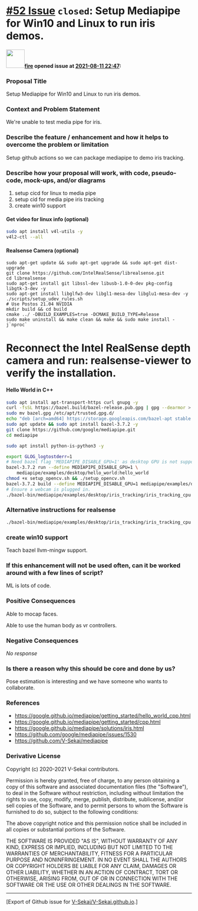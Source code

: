 # [\#52 Issue](https://github.com/V-Sekai/V-Sekai.github.io/issues/52) `closed`: Setup Mediapipe for Win10 and Linux to run iris demos.

#### <img src="https://avatars.githubusercontent.com/u/32321?u=c2e06a3d2b49a467aa907e54aa259516440267cc&v=4" width="50">[fire](https://github.com/fire) opened issue at [2021-08-11 22:47](https://github.com/V-Sekai/V-Sekai.github.io/issues/52):

### Proposal Title

Setup Mediapipe for Win10 and Linux to run iris demos.

### Context and Problem Statement

We're unable to test media pipe for iris.

### Describe the feature / enhancement and how it helps to overcome the problem or limitation

Setup github actions so we can package mediapipe to demo iris tracking.

### Describe how your proposal will work, with code, pseudo-code, mock-ups, and/or diagrams

1. setup cicd for linux to media pipe
2. setup cid for media pipe iris tracking
3. create win10 support
#### Get video for linux info (optional)

```bash
sudo apt install v4l-utils -y
v4l2-ctl --all
```

#### Realsense Camera (optional)
```
sudo apt-get update && sudo apt-get upgrade && sudo apt-get dist-upgrade
git clone https://github.com/IntelRealSense/librealsense.git
cd librealsense 
sudo apt-get install git libssl-dev libusb-1.0-0-dev pkg-config libgtk-3-dev -y
sudo apt-get install libglfw3-dev libgl1-mesa-dev libglu1-mesa-dev -y
./scripts/setup_udev_rules.sh
# Use Postos 21.04 NVIDIA
mkdir build && cd build
cmake ../ -DBUILD_EXAMPLES=true -DCMAKE_BUILD_TYPE=Release
sudo make uninstall && make clean && make && sudo make install -j`nproc`
```
# Reconnect the Intel RealSense depth camera and run: realsense-viewer to verify the installation.

#### Hello World in C++ 

```bash
sudo apt install apt-transport-https curl gnupg -y
curl -fsSL https://bazel.build/bazel-release.pub.gpg | gpg --dearmor > bazel.gpg
sudo mv bazel.gpg /etc/apt/trusted.gpg.d/
echo "deb [arch=amd64] https://storage.googleapis.com/bazel-apt stable jdk1.8" | sudo tee /etc/apt/sources.list.d/bazel.list
sudo apt update && sudo apt install bazel-3.7.2 -y
git clone https://github.com/google/mediapipe.git
cd mediapipe

sudo apt install python-is-python3 -y

export GLOG_logtostderr=1
# Need bazel flag 'MEDIAPIPE_DISABLE_GPU=1' as desktop GPU is not supported currently.
bazel-3.7.2 run --define MEDIAPIPE_DISABLE_GPU=1 \
    mediapipe/examples/desktop/hello_world:hello_world
chmod +x setup_opencv.sh && ./setup_opencv.sh
bazel-3.7.2 build --define MEDIAPIPE_DISABLE_GPU=1 mediapipe/examples/desktop/iris_tracking:iris_tracking_cpu
# Ensure a webcam is plugged in.
./bazel-bin/mediapipe/examples/desktop/iris_tracking/iris_tracking_cpu --calculator_graph_config_file=./mediapipe/graphs/iris_tracking/iris_tracking_cpu.pbtxt
```
### Alternative instructions for realsense

```bash
./bazel-bin/mediapipe/examples/desktop/iris_tracking/iris_tracking_cpu --calculator_graph_config_file=./mediapipe/graphs/iris_tracking/iris_tracking_cpu.pbtxt --input_video_path=/dev/video6
```


### create win10 support

Teach bazel llvm-mingw support.

### If this enhancement will not be used often, can it be worked around with a few lines of script?

ML is lots of code.

### Positive Consequences

Able to mocap faces.

Able to use the human body as vr controllers.

### Negative Consequences

_No response_

### Is there a reason why this should be core and done by us?

Pose estimation is interesting and we have someone who wants to collaborate.

### References

* https://google.github.io/mediapipe/getting_started/hello_world_cpp.html
* https://google.github.io/mediapipe/getting_started/cpp.html
* https://google.github.io/mediapipe/solutions/iris.html
* https://github.com/google/mediapipe/issues/1530 
* https://github.com/V-Sekai/mediapipe

### Derivative License

Copyright (c) 2020-2021 V-Sekai contributors.

Permission is hereby granted, free of charge, to any person obtaining a copy
of this software and associated documentation files (the "Software"), to deal
in the Software without restriction, including without limitation the rights
to use, copy, modify, merge, publish, distribute, sublicense, and/or sell
copies of the Software, and to permit persons to whom the Software is
furnished to do so, subject to the following conditions:

The above copyright notice and this permission notice shall be included in all
copies or substantial portions of the Software.

THE SOFTWARE IS PROVIDED "AS IS", WITHOUT WARRANTY OF ANY KIND, EXPRESS OR
IMPLIED, INCLUDING BUT NOT LIMITED TO THE WARRANTIES OF MERCHANTABILITY,
FITNESS FOR A PARTICULAR PURPOSE AND NONINFRINGEMENT. IN NO EVENT SHALL THE
AUTHORS OR COPYRIGHT HOLDERS BE LIABLE FOR ANY CLAIM, DAMAGES OR OTHER
LIABILITY, WHETHER IN AN ACTION OF CONTRACT, TORT OR OTHERWISE, ARISING FROM,
OUT OF OR IN CONNECTION WITH THE SOFTWARE OR THE USE OR OTHER DEALINGS IN THE
SOFTWARE.





-------------------------------------------------------------------------------



[Export of Github issue for [V-Sekai/V-Sekai.github.io](https://github.com/V-Sekai/V-Sekai.github.io).]
